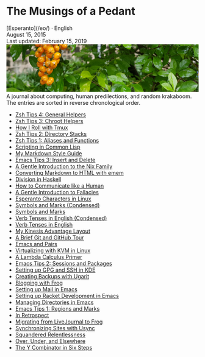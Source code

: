 The Musings of a Pedant
=======================

<div class="center">[Esperanto](/eo/) · English</div>
<div class="center">August 15, 2015</div>
<div class="center">Last updated: February 15, 2019</div>

<img src="/bil/pluvis.jpg" class="banner" alt="pluvis" title="In the face of the cosmos, we all are children forever." />

<div class="text-right">A journal about computing, human predilections, and random krakaboom. The
entries are sorted in reverse chronological order.</div>

- [Zsh Tips 4: General Helpers](zsh-tips-4/)
- [Zsh Tips 3: Chroot Helpers](zsh-tips-3/)
- [How I Roll with Tmux](tmux/)
- [Zsh Tips 2: Directory Stacks](zsh-tips-2/)
- [Zsh Tips 1: Aliases and Functions](zsh-tips-1/)
- [Scripting in Common Lisp](script-lisp/)
- [My Markdown Style Guide](markdown/)
- [Emacs Tips 3: Insert and Delete](emacs-tips-3/)
- [A Gentle Introduction to the Nix Family](nix/)
- [Converting Markdown to HTML with emem](emem/)
- [Division in Haskell](haskell-division/)
- [How to Communicate like a Human](human/)
- [A Gentle Introduction to Fallacies](fallacies/)
- [Esperanto Characters in Linux](eo-linux/)
- [Symbols and Marks (Condensed)](symbols-marks-condensed/)
- [Symbols and Marks](symbols-marks/)
- [Verb Tenses in English (Condensed)](verb-tenses-condensed/)
- [Verb Tenses in English](verb-tenses/)
- [My Kinesis Advantage Layout](advantage/)
- [A Brief Git and GitHub Tour](git-github/)
- [Emacs and Pairs](emacs-pairs/)
- [Virtualizing with KVM in Linux](kvm/)
- [A Lambda Calculus Primer](lambda-calculus/)
- [Emacs Tips 2: Sessions and Packages](emacs-tips-2/)
- [Setting up GPG and SSH in KDE](gsk/)
- [Creating Backups with Ugarit](ugarit/)
- [Blogging with Frog](frog/)
- [Setting up Mail in Emacs](emacs-mail/)
- [Setting up Racket Development in Emacs](emacs-racket/)
- [Managing Directories in Emacs](emacs-dired/)
- [Emacs Tips 1: Regions and Marks](emacs-tips-1/)
- [In Retrospect](retrospect/)
- [Migrating from LiveJournal to Frog](livefrog/)
- [Synchronizing Sites with Usync](usync/)
- [Squandered Relentlessness](squandered/)
- [Over, Under, and Elsewhere](over-under/)
- [The Y Combinator in Six Steps](y/)
